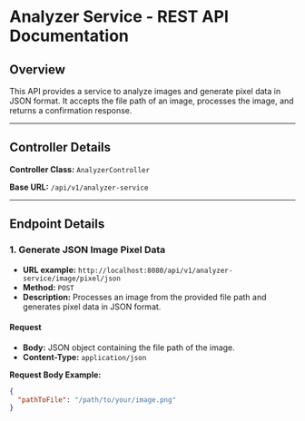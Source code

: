 # Analyzer Service - REST API Documentation

## Overview

This API provides a service to analyze images and generate pixel data in JSON format. It accepts the file path of an image, processes the image, and returns a confirmation response.

---

## Controller Details

**Controller Class:** `AnalyzerController`

**Base URL:** `/api/v1/analyzer-service`

---

## Endpoint Details

### 1. Generate JSON Image Pixel Data

- **URL example:** `http://localhost:8080/api/v1/analyzer-service/image/pixel/json`
- **Method:** `POST`
- **Description:** Processes an image from the provided file path and generates pixel data in JSON format.

#### Request

- **Body:** JSON object containing the file path of the image.
- **Content-Type:** `application/json`

**Request Body Example:**
```json
{
  "pathToFile": "/path/to/your/image.png"
}
